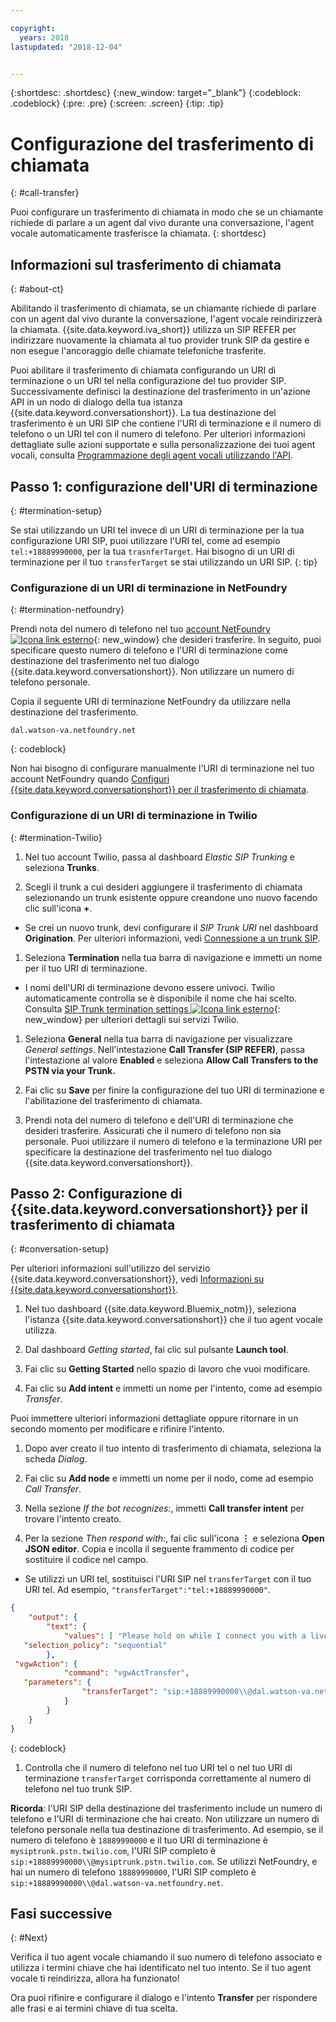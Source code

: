 ```yaml
---

copyright:
  years: 2018
lastupdated: "2018-12-04"


---
```


{:shortdesc: .shortdesc}
{:new_window: target="_blank"}
{:codeblock: .codeblock}
{:pre: .pre}
{:screen: .screen}
{:tip: .tip}


# Configurazione del trasferimento di chiamata
{: #call-transfer}

Puoi configurare un trasferimento di chiamata in modo che se un chiamante richiede di parlare a un agent dal vivo durante una conversazione, l'agent vocale automaticamente trasferisce la chiamata.
{: shortdesc}

## Informazioni sul trasferimento di chiamata
{: #about-ct}

Abilitando il trasferimento di chiamata, se un chiamante richiede di parlare con un agent dal vivo durante la conversazione, l'agent vocale reindirizzerà la chiamata. {{site.data.keyword.iva_short}} utilizza un SIP REFER per indirizzare nuovamente la chiamata al tuo provider trunk SIP da gestire e non esegue l'ancoraggio delle chiamate telefoniche trasferite.

Puoi abilitare il trasferimento di chiamata configurando un URI di terminazione o un URI tel nella configurazione del tuo provider SIP. Successivamente definisci la destinazione del trasferimento in un'azione API in un nodo di dialogo della tua istanza {{site.data.keyword.conversationshort}}. La tua destinazione del trasferimento è un URI SIP che contiene l'URI di terminazione e il numero di telefono o un URI tel con il numero di telefono. Per ulteriori informazioni dettagliate sulle azioni supportate e sulla personalizzazione dei tuoi agent vocali, consulta [Programmazione degli agent vocali utilizzando l'API](api.html).

## Passo 1: configurazione dell'URI di terminazione
{: #termination-setup}

Se stai utilizzando un URI tel invece di un URI di terminazione per la tua configurazione URI SIP, puoi utilizzare l'URI tel, come ad esempio `tel:+18889990000`, per la tua `trasnferTarget`. Hai bisogno di un URI di terminazione per il tuo `transferTarget` se stai utilizzando un URI SIP.
{: tip}

### Configurazione di un URI di terminazione in NetFoundry
{: #termination-netfoundry}

Prendi nota del numero di telefono nel tuo [account NetFoundry ![Icona link esterno](../../icons/launch-glyph.svg "Icona link esterno")](https://watson.netfoundry.io/watson-login){: new_window} che desideri trasferire. In seguito, puoi specificare questo numero di telefono e l'URI di terminazione come destinazione del trasferimento nel tuo dialogo {{site.data.keyword.conversationshort}}. Non utilizzare un numero di telefono personale.

Copia il seguente URI di terminazione NetFoundry da utilizzare nella destinazione del trasferimento.

```
dal.watson-va.netfoundry.net
```
{: codeblock}

Non hai bisogno di configurare manualmente l'URI di terminazione nel tuo account NetFoundry quando [Configuri {{site.data.keyword.conversationshort}} per il trasferimento di chiamata](#conversation-setup).

### Configurazione di un URI di terminazione in Twilio
{: #termination-Twilio}

1. Nel tuo account Twilio, passa al dashboard _Elastic SIP Trunking_ e seleziona **Trunks**.

1. Scegli il trunk a cui desideri aggiungere il trasferimento di chiamata selezionando un trunk esistente oppure creandone uno nuovo facendo clic sull'icona **+**.

  * Se crei un nuovo trunk, devi configurare il _SIP Trunk URI_ nel dashboard **Origination**.  Per ulteriori informazioni, vedi [Connessione a un trunk SIP](connect-SIP.html).

1. Seleziona **Termination** nella tua barra di navigazione e immetti un nome per il tuo URI di terminazione.

  * I nomi dell'URI di terminazione devono essere univoci. Twilio automaticamente controlla se è disponibile il nome che hai scelto. Consulta [SIP Trunk termination settings ![Icona link esterno](../../icons/launch-glyph.svg "Icona link esterno")](https://www.twilio.com/docs/api/sip-trunking/getting-started#termination){: new_window} per ulteriori dettagli sui servizi Twilio.

1. Seleziona **General** nella tua barra di navigazione per visualizzare _General settings_. Nell'intestazione **Call Transfer (SIP REFER)**, passa l'intestazione al valore **Enabled** e seleziona **Allow Call Transfers to the PSTN via your Trunk.**

1. Fai clic su **Save** per finire la configurazione del tuo URI di terminazione e l'abilitazione del trasferimento di chiamata.

1. Prendi nota del numero di telefono e dell'URI di terminazione che desideri trasferire. Assicurati che il numero di telefono non sia personale. Puoi utilizzare il numero di telefono e la terminazione URI per specificare la destinazione del trasferimento nel tuo dialogo {{site.data.keyword.conversationshort}}.


## Passo 2: Configurazione di {{site.data.keyword.conversationshort}} per il trasferimento di chiamata
{: #conversation-setup}

Per ulteriori informazioni sull'utilizzo del servizio {{site.data.keyword.conversationshort}}, vedi [Informazioni su {{site.data.keyword.conversationshort}}](../conversation/index.html#about).

1. Nel tuo dashboard {{site.data.keyword.Bluemix_notm}}, seleziona l'istanza {{site.data.keyword.conversationshort}} che il tuo agent vocale utilizza.

1. Dal dashboard _Getting started_, fai clic sul pulsante **Launch tool**.

1. Fai clic su **Getting Started** nello spazio di lavoro che vuoi modificare.

1. Fai clic su **Add intent** e immetti un nome per l'intento, come ad esempio _Transfer_.

  Puoi immettere ulteriori informazioni dettagliate oppure ritornare in un secondo momento per modificare e rifinire l'intento.

1. Dopo aver creato il tuo intento di trasferimento di chiamata, seleziona la scheda _Dialog_.

1. Fai clic su **Add node** e immetti un nome per il nodo, come ad esempio _Call Transfer_.

1. Nella sezione _If the bot recognizes:_, immetti **Call transfer intent** per trovare l'intento creato.

1. Per la sezione _Then respond with:_, fai clic sull'icona **&vellip;** e seleziona **Open JSON editor**. Copia e incolla il seguente frammento di codice per sostituire il codice nel campo.

  * Se utilizzi un URI tel, sostituisci l'URI SIP nel `transferTarget` con il tuo URI tel. Ad esempio, `"transferTarget":"tel:+18889990000"`.

  ```json
  {
      "output": {
          "text": {
              "values": [ "Please hold on while I connect you with a live agent." ],
     "selection_policy": "sequential"
          },
   "vgwAction": {
              "command": "vgwActTransfer",
     "parameters": {
                  "transferTarget": "sip:+18889990000\\@dal.watson-va.netfoundry.net"
              }
          }
      }
  }
  ```
  {: codeblock}

1. Controlla che il numero di telefono nel tuo URI tel o nel tuo URI di terminazione `transferTarget` corrisponda correttamente al numero di telefono nel tuo trunk SIP.

**Ricorda**: l'URI SIP della destinazione del trasferimento include un numero di telefono e l'URI di terminazione che hai creato. Non utilizzare un numero di telefono personale nella tua destinazione di trasferimento. Ad esempio, se il numero di telefono è `18889990000` e il tuo URI di terminazione è `mysiptrunk.pstn.twilio.com`, l'URI SIP completo è `sip:+18889990000\\@mysiptrunk.pstn.twilio.com`. Se utilizzi NetFoundry, e hai un numero di telefono `18889990000`, l'URI SIP completo è `sip:+18889990000\\@dal.watson-va.netfoundry.net`.

## Fasi successive
{: #Next}

Verifica il tuo agent vocale chiamando il suo numero di telefono associato e utilizza i termini chiave che hai identificato nel tuo intento. Se il tuo agent vocale ti reindirizza, allora ha funzionato!

Ora puoi rifinire e configurare il dialogo e l'intento **Transfer** per rispondere alle frasi e ai termini chiave di tua scelta.
